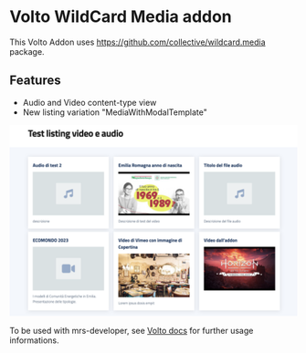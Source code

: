 # Volto WildCard Media addon

This Volto Addon uses https://github.com/collective/wildcard.media package.

Features
--------

- Audio and Video content-type view
- New listing variation "MediaWithModalTemplate"

<img alt="Listing Media with modal template" src="./docs/listing-variation.png" width="600" />

To be used with mrs-developer, see [Volto docs](https://docs.voltocms.com/customizing/add-ons/) for further usage informations.

